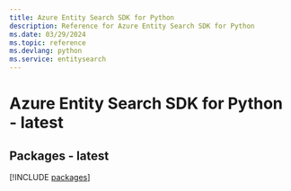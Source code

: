 ```yaml
---
title: Azure Entity Search SDK for Python
description: Reference for Azure Entity Search SDK for Python
ms.date: 03/29/2024
ms.topic: reference
ms.devlang: python
ms.service: entitysearch
---
```

# Azure Entity Search SDK for Python - latest
## Packages - latest
[!INCLUDE [packages](entity-search-index.md)]